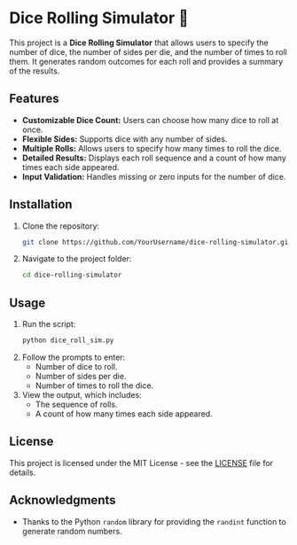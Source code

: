 
# Dice Rolling Simulator 🎲

This project is a **Dice Rolling Simulator** that allows users to specify the number of dice, the number of sides per die, and the number of times to roll them. It generates random outcomes for each roll and provides a summary of the results.

## Features

- **Customizable Dice Count:** Users can choose how many dice to roll at once.
- **Flexible Sides:** Supports dice with any number of sides.
- **Multiple Rolls:** Allows users to specify how many times to roll the dice.
- **Detailed Results:** Displays each roll sequence and a count of how many times each side appeared.
- **Input Validation:** Handles missing or zero inputs for the number of dice.

## Installation

1. Clone the repository:
    ```bash
    git clone https://github.com/YourUsername/dice-rolling-simulator.git
    ```
2. Navigate to the project folder:
    ```bash
    cd dice-rolling-simulator
    ```

## Usage

1. Run the script:
    ```bash
    python dice_roll_sim.py
    ```
2. Follow the prompts to enter:
   - Number of dice to roll.
   - Number of sides per die.
   - Number of times to roll the dice.
3. View the output, which includes:
   - The sequence of rolls.
   - A count of how many times each side appeared.

## License

This project is licensed under the MIT License - see the [LICENSE](LICENSE) file for details.

## Acknowledgments

- Thanks to the Python `random` library for providing the `randint` function to generate random numbers.
